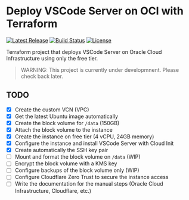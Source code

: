 # Deploy VSCode Server on OCI with Terraform

[![Latest Release][release-badge]][release-url]
[![Build Status][github-badge]][github-url]
[![License][license-badge]][license-url]

Terraform project that deploys VSCode Server on Oracle Cloud Infrastructure using only the free tier.

> WARNING: This project is currently under developmnent.
> Please check back later.

## TODO

- [x] Create the custom VCN (VPC)
- [x] Get the latest Ubuntu image automatically
- [x] Create the block volume for `/data` (150GB)
- [x] Attach the block volume to the instance
- [x] Create the instance on free tier (4 vCPU, 24GB memory)
- [x] Configure the instance and install VSCode Server with Cloud Init
- [x] Create automatically the SSH key pair
- [ ] Mount and format the block volume on `/data` (WIP)
- [ ] Encrypt the block volume with a KMS key
- [ ] Configure backups of the block volume only (WIP)
- [ ] Configure Cloudflare Zero Trust to secure the instance access
- [ ] Write the documentation for the manual steps (Oracle Cloud Infrastructure, Cloudflare, etc.)

[github-badge]: https://github.com/timoa/terraform-oci-vscode-server/workflows/Terraform/badge.svg
[github-url]: https://github.com/timoa/terraform-oci-vscode-server/actions?query=workflow%3ATerraform
[release-badge]: https://img.shields.io/github/release/timoa/terraform-oci-vscode-server.svg
[release-url]: https://github.com/timoa/terraform-oci-vscode-server/releases/latest
[license-badge]: https://img.shields.io/github/license/timoa/terraform-oci-vscode-server.svg
[license-url]: https://github.com/timoa/terraform-oci-vscode-server/blob/main/LICENSE

